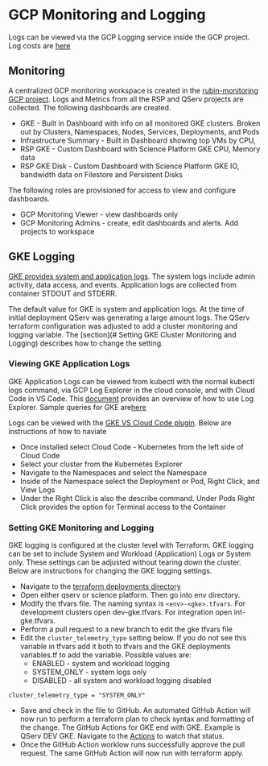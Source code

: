 # GCP Monitoring and Logging

Logs can be viewed via the GCP Logging service inside the GCP project.  Log costs are [here](https://cloud.google.com/stackdriver/pricing)

## Monitoring

A centralized GCP monitoring workspace is created in the [rubin-monitoring GCP project](https://console.cloud.google.com/monitoring?project=rubin-monitoring-1abd&timeDomain=1h). Logs and Metrics from all the RSP and QServ projects are collected.  The following dashboards are created.

* GKE - Built in Dashboard with info on all monitored GKE clusters. Broken out by Clusters, Namespaces, Nodes, Services, Deployments, and Pods
* Infrastructure Summary - Built in Dashboard showing top VMs by CPU, 
* RSP GKE - Custom Dashboard with Science Platform GKE CPU, Memory data
* RSP GKE Disk - Custom Dashboard with Science Platform GKE IO, bandwidth data on Filestore and Persistent Disks

The following roles are provisioned for access to view and configure dashboards.
* GCP Monitoring Viewer - view dashboards only
* GCP Monitoring Admins - create, edit dashboards and alerts.  Add projects to workspace

## GKE Logging

[GKE provides system and application logs](https://cloud.google.com/stackdriver/docs/solutions/gke/using-logs).  The system logs include admin activity, data access, and events.  Application logs are collected from container STDOUT and STDERR.

The default value for GKE is system and application logs.  At the time of initial deployment QServ was generating a large amount logs.  The QServ terraform configuration was adjusted to add a cluster monitoring and logging variable.  The [section](# Setting GKE Cluster Monitoring and Logging) describes how to change the setting.

### Viewing GKE Application Logs

GKE Application Logs can be viewed from kubectl with the normal kubectl logs command, via GCP Log Explorer in the cloud console, and with Cloud Code in VS Code.  This [document](https://cloud.google.com/logging/docs/view/logs-viewer-interface) provides an overview of how to use Log Explorer.  Sample queries for GKE are[here](https://cloud.google.com/logging/docs/view/query-library-preview#kubernetes-filters)  

Logs can be viewed with the [GKE VS Cloud Code plugin](https://marketplace.visualstudio.com/items?itemName=GoogleCloudTools.cloudcode).  Below are instructions of how to naviate
* Once installed select Cloud Code - Kubernetes from the left side of Cloud Code
* Select your cluster from the Kubernetes Explorer
* Navigate to the Namespaces and select the Namespace
* Inside of the Namespace select the Deployment or Pod, Right Click, and View Logs
* Under the Right Click is also the describe command.  Under Pods Right Click provides the option for Terminal access to the Container

### Setting GKE Monitoring and Logging

GKE logging is configured at the cluster level with Terraform.  GKE logging can be set to include System and Workload (Application) Logs or System only.  These settings can be adjusted without tearing down the cluster.   Below are instructions for changing the GKE logging settings.

* Navigate to the [terraform deployments directory](../environment/deployments)
* Open either qserv or science platform. Then go into env directory.
* Modify the tfvars file.  The naming syntax is `<env>-<gke>.tfvars`.  For development clusters open dev-gke.tfvars.  For integration open int-gke.tfvars.
* Perform a pull request to a new branch to edit the gke tfvars file
* Edit the `cluster_telemetry_type` setting below. If you do not see this variable in tfvars add it both to tfvars and the GKE deployments variables.tf to add the variable.  Possible values are:
  * ENABLED - system and workload logging
  * SYSTEM_ONLY - system logs only
  * DISABLED - all system and workload logging disabled

```
cluster_telemetry_type = "SYSTEM_ONLY"
```
* Save and check in the file to GitHub.  An automated GitHub Action will now run to perform a terraform plan to check syntax and formatting of the change. The GitHub Actions for GKE end with GKE.  Example is QServ DEV GKE. Navigate to the [Actions](https://github.com/lsst/idf_deploy/actions) to watch that status.
* Once the GitHub Action worklow runs successfully approve the pull request.  The same GitHub Action will now run with terraform apply.
